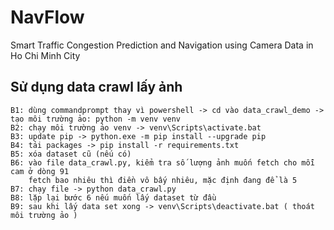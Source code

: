# NavFlow
Smart Traffic Congestion Prediction and Navigation using Camera Data in Ho Chi Minh City

## Sử dụng data crawl lấy ảnh
```
B1: dùng commandprompt thay vì powershell -> cd vào data_crawl_demo -> tạo môi trường ảo: python -m venv venv
B2: chạy môi trường ảo venv -> venv\Scripts\activate.bat
B3: update pip -> python.exe -m pip install --upgrade pip
B4: tải packages -> pip install -r requirements.txt 
B5: xóa dataset cũ (nếu có)
B6: vào file data_crawl.py, kiểm tra số lượng ảnh muốn fetch cho mỗi cam ở dòng 91
    fetch bao nhiêu thì điền vô bấy nhiêu, mặc định đang để là 5
B7: chạy file -> python data_crawl.py
B8: lặp lại bước 6 nếu muốn lấy dataset từ đầu
B9: sau khi lấy data set xong -> venv\Scripts\deactivate.bat ( thoát môi trường ảo )
```